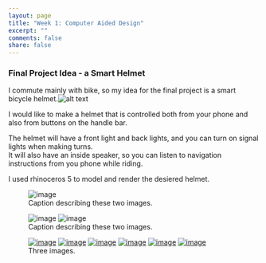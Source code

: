 ```yaml
---
layout: page
title: "Week 1: Computer Aided Design"
excerpt: ""
comments: false
share: false
---
```


### Final Project Idea - a Smart Helmet


I commute mainly with bike, so my idea for the final project is a smart bicycle helmet.![alt text](/images/week1/bike_clipart.png)    
  
  
I would like to make a helmet that is controlled both from your phone and also from buttons on the handle bar.  
  
The helmet will have a front light and back lights, and you can turn on signal lights when making turns.  
It will also have an inside speaker, so you can listen to navigation instructions from you phone while riding.  


I used rhinoceros 5 to model and render the desiered helmet.

<figure>
	<img src="/images/image-filename-1.jpg" alt="image">
	<figcaption>Caption describing these two images.</figcaption>
</figure>
<figure class="half">
	<img src="/images/image-filename-1.jpg" alt="image">
	<img src="/images/image-filename-2.jpg" alt="image">
	<figcaption>Caption describing these two images.</figcaption>
</figure>
<figure class="third">
	<a href="http://placehold.it/1200x600.jpg"><img src="http://placehold.it/600x300.jpg" alt="image"></a>
	<a href="http://placehold.it/1200x600.jpg"><img src="http://placehold.it/600x300.jpg" alt="image"></a>
	<a href="http://placehold.it/1200x600.jpg"><img src="http://placehold.it/600x300.jpg" alt="image"></a>
	<a href="http://placehold.it/1200x600.jpg"><img src="http://placehold.it/600x300.jpg" alt="image"></a>
	<a href="http://placehold.it/1200x600.jpg"><img src="http://placehold.it/600x300.jpg" alt="image"></a>
	<a href="http://placehold.it/1200x600.jpg"><img src="http://placehold.it/600x300.jpg" alt="image"></a>
	<figcaption>Three images.</figcaption>
</figure>